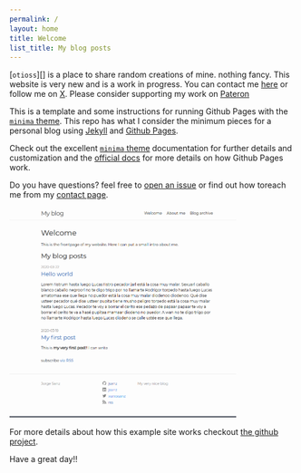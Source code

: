```yaml
---
permalink: /
layout: home
title: Welcome
list_title: My blog posts
---
```


[`otioss`][] is a place to share random creations of mine. nothing fancy. 
This website is very new and is a work in progress. You can contact me <a href="mailto:otioss@protonmail.com">here</a> or 
follow me on <a href="https://X.com/otioss">X</a>.
Please consider supporting my work on <a href="https://patreon.com/otioss">Pateron</a>


This is a template and some instructions for running Github Pages with the [`minima` theme][minima]. This repo has what I consider the minimum pieces for a personal blog using [Jekyll][jk] and [Github Pages][gh-site].

Check out the excellent [`minima` theme][minima] documentation for further details and customization and the [official docs][gh] for more details on how Github Pages work.

Do you have questions? feel free to [open an issue][issue] or find out how toreach me from my [contact page][contact].

<img src="./assets/imgs/screenshot.png" width="400px">

For more details about how this example site works checkout [the github project](https://github.com/jsanz/gh-pages-minima-starter).


Have a great day!!

[gh-site]: https://pages.github.com/
[minima]: https://github.com/jekyll/minima/tree/2.5-stable
[jk]: https://jekyllrb.com/
[gh]: https://help.github.com/en/github/working-with-github-pages
[issue]: https://github.com/jsanz/gh-pages-minima-starter/issues/new/choose
[contact]: https://jorgesanz.net/contact/